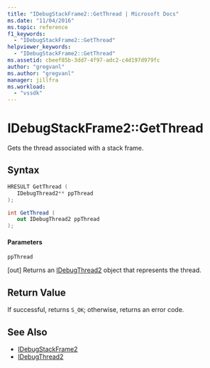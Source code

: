 ```yaml
---
title: "IDebugStackFrame2::GetThread | Microsoft Docs"
ms.date: "11/04/2016"
ms.topic: reference
f1_keywords:
  - "IDebugStackFrame2::GetThread"
helpviewer_keywords:
  - "IDebugStackFrame2::GetThread"
ms.assetid: cbeef85b-3dd7-4f97-adc2-c4d197d979fc
author: "gregvanl"
ms.author: "gregvanl"
manager: jillfra
ms.workload:
  - "vssdk"
---
```

# IDebugStackFrame2::GetThread
Gets the thread associated with a stack frame.

## Syntax

```cpp
HRESULT GetThread ( 
   IDebugThread2** ppThread
);
```

```csharp
int GetThread ( 
   out IDebugThread2 ppThread
);
```

#### Parameters
 `ppThread`

 [out] Returns an [IDebugThread2](../../../extensibility/debugger/reference/idebugthread2.md) object that represents the thread.

## Return Value
 If successful, returns `S_OK`; otherwise, returns an error code.

## See Also
- [IDebugStackFrame2](../../../extensibility/debugger/reference/idebugstackframe2.md)
- [IDebugThread2](../../../extensibility/debugger/reference/idebugthread2.md)